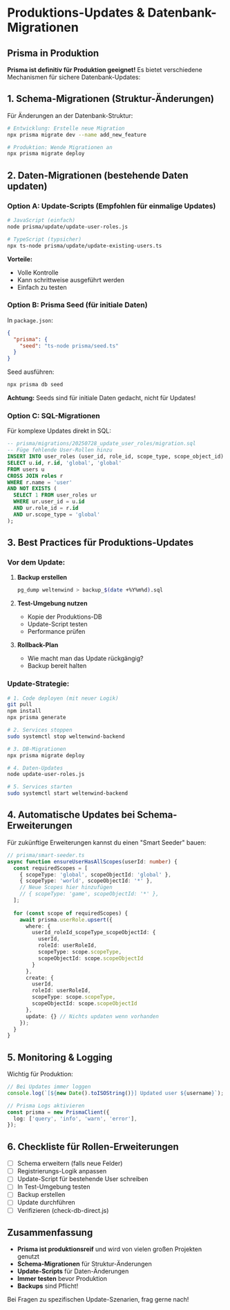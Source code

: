 # Produktions-Updates & Datenbank-Migrationen

## Prisma in Produktion

**Prisma ist definitiv für Produktion geeignet!** Es bietet verschiedene Mechanismen für sichere Datenbank-Updates:

## 1. Schema-Migrationen (Struktur-Änderungen)

Für Änderungen an der Datenbank-Struktur:

```bash
# Entwicklung: Erstelle neue Migration
npx prisma migrate dev --name add_new_feature

# Produktion: Wende Migrationen an
npx prisma migrate deploy
```

## 2. Daten-Migrationen (bestehende Daten updaten)

### Option A: Update-Scripts (Empfohlen für einmalige Updates)

```bash
# JavaScript (einfach)
node prisma/update/update-user-roles.js

# TypeScript (typsicher)
npx ts-node prisma/update/update-existing-users.ts
```

**Vorteile:**
- Volle Kontrolle
- Kann schrittweise ausgeführt werden
- Einfach zu testen

### Option B: Prisma Seed (für initiale Daten)

In `package.json`:
```json
{
  "prisma": {
    "seed": "ts-node prisma/seed.ts"
  }
}
```

Seed ausführen:
```bash
npx prisma db seed
```

**Achtung:** Seeds sind für initiale Daten gedacht, nicht für Updates!

### Option C: SQL-Migrationen

Für komplexe Updates direkt in SQL:

```sql
-- prisma/migrations/20250728_update_user_roles/migration.sql
-- Füge fehlende User-Rollen hinzu
INSERT INTO user_roles (user_id, role_id, scope_type, scope_object_id)
SELECT u.id, r.id, 'global', 'global'
FROM users u
CROSS JOIN roles r
WHERE r.name = 'user'
AND NOT EXISTS (
  SELECT 1 FROM user_roles ur 
  WHERE ur.user_id = u.id 
  AND ur.role_id = r.id 
  AND ur.scope_type = 'global'
);
```

## 3. Best Practices für Produktions-Updates

### Vor dem Update:
1. **Backup erstellen**
   ```bash
   pg_dump weltenwind > backup_$(date +%Y%m%d).sql
   ```

2. **Test-Umgebung nutzen**
   - Kopie der Produktions-DB
   - Update-Script testen
   - Performance prüfen

3. **Rollback-Plan**
   - Wie macht man das Update rückgängig?
   - Backup bereit halten

### Update-Strategie:

```bash
# 1. Code deployen (mit neuer Logik)
git pull
npm install
npx prisma generate

# 2. Services stoppen
sudo systemctl stop weltenwind-backend

# 3. DB-Migrationen
npx prisma migrate deploy

# 4. Daten-Updates
node update-user-roles.js

# 5. Services starten
sudo systemctl start weltenwind-backend
```

## 4. Automatische Updates bei Schema-Erweiterungen

Für zukünftige Erweiterungen kannst du einen "Smart Seeder" bauen:

```typescript
// prisma/smart-seeder.ts
async function ensureUserHasAllScopes(userId: number) {
  const requiredScopes = [
    { scopeType: 'global', scopeObjectId: 'global' },
    { scopeType: 'world', scopeObjectId: '*' },
    // Neue Scopes hier hinzufügen
    // { scopeType: 'game', scopeObjectId: '*' },
  ];
  
  for (const scope of requiredScopes) {
    await prisma.userRole.upsert({
      where: {
        userId_roleId_scopeType_scopeObjectId: {
          userId,
          roleId: userRoleId,
          scopeType: scope.scopeType,
          scopeObjectId: scope.scopeObjectId
        }
      },
      create: {
        userId,
        roleId: userRoleId,
        scopeType: scope.scopeType,
        scopeObjectId: scope.scopeObjectId
      },
      update: {} // Nichts updaten wenn vorhanden
    });
  }
}
```

## 5. Monitoring & Logging

Wichtig für Produktion:

```typescript
// Bei Updates immer loggen
console.log(`[${new Date().toISOString()}] Updated user ${username}`);

// Prisma Logs aktivieren
const prisma = new PrismaClient({
  log: ['query', 'info', 'warn', 'error'],
});
```

## 6. Checkliste für Rollen-Erweiterungen

- [ ] Schema erweitern (falls neue Felder)
- [ ] Registrierungs-Logik anpassen
- [ ] Update-Script für bestehende User schreiben
- [ ] In Test-Umgebung testen
- [ ] Backup erstellen
- [ ] Update durchführen
- [ ] Verifizieren (check-db-direct.js)

## Zusammenfassung

- **Prisma ist produktionsreif** und wird von vielen großen Projekten genutzt
- **Schema-Migrationen** für Struktur-Änderungen
- **Update-Scripts** für Daten-Änderungen
- **Immer testen** bevor Produktion
- **Backups** sind Pflicht!

Bei Fragen zu spezifischen Update-Szenarien, frag gerne nach! 